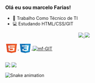 ### Olá eu sou marcelo Farias!



- 🔭  Trabalho Como Técnico de TI 
- 💻 Estudando HTML/CSS/GIT

<div align="center">
  <a href="https://github.com/ykmarcelo">
  <img height="180em" src="https://github-readme-stats.vercel.app/api?username=ykmarcelo&show_icons=true&theme=dracula&include_all_commits=true&count_private=true"/>
  <img height="180em" src="https://github-readme-stats.vercel.app/api/top-langs/?username=ykmarcelo&layout=compact&langs_count=7&theme=dracula"/>
</div>

<div style="display: inline_block"><br>
  <img align="center" alt="mf-HTML" height="30" width="40" src="https://raw.githubusercontent.com/devicons/devicon/master/icons/html5/html5-original.svg">
  <img align="center" alt="mf-CSS" height="30" width="40"  src="https://raw.githubusercontent.com/devicons/devicon/master/icons/css3/css3-original.svg">
  <img align="center" alt="mf-GIT" height="30" width="40"  <img src="https://cdn.jsdelivr.net/gh/devicons/devicon/icons/git/git-original.svg" />
 </div>         

##

 <div> 

  <a href = "mailto:ykmarcelo@gmail.com"><img src="https://img.shields.io/badge/-Gmail-%23333?style=for-the-badge&logo=gmail&logoColor=white" target="_blank"></a>
  <a href="https://www.linkedin.com/in/marcelo-farias-471541a9/" target="_blank"><img src="https://img.shields.io/badge/-LinkedIn-%230077B5?style=for-the-badge&logo=linkedin&logoColor=white" target="_blank"></a> 
 
  ![Snake animation](https://github.com/ykmarceloi/ykmarcelo/blob/output/github-contribution-grid-snake.svg)
 
</div>
